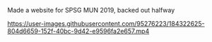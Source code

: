 Made a website for SPSG MUN 2019, backed out halfway




https://user-images.githubusercontent.com/95276223/184322625-804d6659-152f-40bc-9d42-e9596fa2e657.mp4

